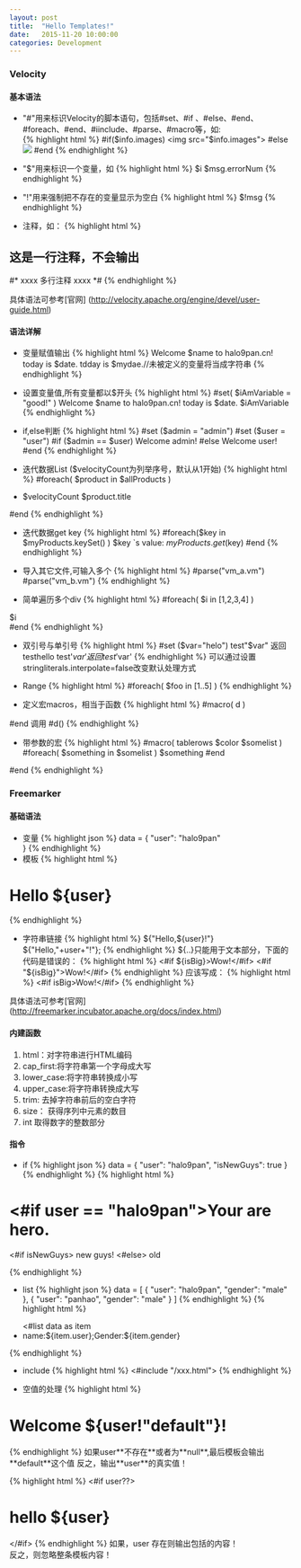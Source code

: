 ```yaml
---
layout: post
title:  "Hello Templates!"
date:   2015-11-20 10:00:00
categories: Development
---
```


### Velocity

#### 基本语法
* "#"用来标识Velocity的脚本语句，包括#set、#if 、#else、#end、#foreach、#end、#iinclude、#parse、#macro等，如:  
{% highlight html %}
#if($info.images)
    <img src="$info.images">
#else
    <img src="noPhoto.jpg">
#end
{% endhighlight %}

* "$"用来标识一个变量，如
{% highlight html %}
$i
$msg.errorNum
{% endhighlight %}

* "!"用来强制把不存在的变量显示为空白
{% highlight html %}
$!msg
{% endhighlight %}

* 注释，如：
{% highlight html %}
## 这是一行注释，不会输出
#* xxxx
多行注释
xxxx *#
{% endhighlight %}

具体语法可参考[官网] (http://velocity.apache.org/engine/devel/user-guide.html)

#### 语法详解
* 变量赋值输出
{% highlight html %}
Welcome $name to halo9pan.cn!
today is $date.
tdday is $mydae.//未被定义的变量将当成字符串
{% endhighlight %}

* 设置变量值,所有变量都以$开头
{% highlight html %}
#set( $iAmVariable = "good!" )
Welcome $name to halo9pan.cn!
today is $date.
$iAmVariable
{% endhighlight %}

* if,else判断
{% highlight html %}
#set ($admin = "admin")
#set ($user = "user")
#if ($admin == $user)
    Welcome admin! 
#else
    Welcome user!
#end
{% endhighlight %}

* 迭代数据List ($velocityCount为列举序号，默认从1开始)
{% highlight html %}
#foreach( $product in $allProducts ) 
    <li>$velocityCount $product.title</li>
#end
{% endhighlight %}

* 迭代数据get key
{% highlight html %}
#foreach($key in $myProducts.keySet() )
    $key `s value: $myProducts.get($key)
#end
{% endhighlight %}

* 导入其它文件,可输入多个
{% highlight html %}
#parse("vm_a.vm")
#parse("vm_b.vm")
{% endhighlight %}

* 简单遍历多个div
{% highlight html %}
#foreach( $i in [1,2,3,4] )
<div>$i</div>
#end
{% endhighlight %}

* 双引号与单引号
{% highlight html %}
#set ($var="helo")
test"$var" 返回testhello
test'$var' 返回test'$var'
{% endhighlight %}
可以通过设置 stringliterals.interpolate=false改变默认处理方式

* Range
{% highlight html %}
#foreach( $foo in [1..5] )
{% endhighlight %}

* 定义宏macros，相当于函数
{% highlight html %}
#macro( d )
  <tr><td></td></tr>
#end
调用
#d() 
{% endhighlight %}

* 带参数的宏
{% highlight html %}
#macro( tablerows $color $somelist )
  #foreach( $something in $somelist )
  <tr><td bgcolor=$color>$something</td></tr>
  #end
#end
{% endhighlight %}

### Freemarker

#### 基础语法

* 变量
{% highlight json %}
data = {
	"user": "halo9pan"	
}
{% endhighlight %}
* 模板
{% highlight html %}
<h1>Hello ${user}</h1>
{% endhighlight %}

* 字符串链接
{% highlight html %}
${"Hello,${user}!"}
${"Hello,"+user+"!"};
{% endhighlight %}
${..}只能用于文本部分，下面的代码是错误的：
{% highlight html %}
<#if ${isBig}>Wow!</#if>
<#if "${isBig}">Wow!</#if>
{% endhighlight %}
应该写成：
{% highlight html %}
<#if isBig>Wow!</#if>
{% endhighlight %}

具体语法可参考[官网] (http://freemarker.incubator.apache.org/docs/index.html)

#### 内建函数
1. html：对字符串进行HTML编码
2. cap_first:将字符串第一个字母成大写
3. lower_case:将字符串转换成小写
4. upper_case:将字符串转换成大写
5. trim: 去掉字符串前后的空白字符
6. size： 获得序列中元素的数目
7. int 取得数字的整数部分

#### 指令

* if
{% highlight json %}
data = {
	"user": "halo9pan",
	"isNewGuys": true
}
{% endhighlight %}
{% highlight html %}
<h1><#if user == "halo9pan">Your are hero.</#if></h1>
<p>
	<#if isNewGuys>
		new guys!
	<#else>
		old
	</#if>
</p>
{% endhighlight %}

* list
{% highlight json %}
data = [
	{
		"user": "halo9pan",
		"gender": "male"
	},
	{
		"user": "panhao",
		"gender": "male"
	}
]
{% endhighlight %}
{% highlight html %}
<ul>
	<#list data as item
	<li>name:${item.user};Gender:${item.gender}</li>
	</#list>
</ul>
{% endhighlight %}

* include
{% highlight html %}
<#include "/xxx.html">
{% endhighlight %}


* 空值的处理
{% highlight html %}
<h1>Welcome ${user!"default"}!</h1>
{% endhighlight %}
如果user**不存在**或者为**null**,最后模板会输出 **default**这个值   
反之，输出**user**的真实值！

{% highlight html %}
<#if user??><h1>hello ${user}</h1></#if>
{% endhighlight %}
如果，user 存在则输出包括的内容！   
反之，则忽略整条模板内容！